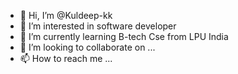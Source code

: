 - 👋 Hi, I’m @Kuldeep-kk
- 👀 I’m interested in software developer
- 🌱 I’m currently learning B-tech Cse from LPU India
- 💞️ I’m looking to collaborate on ...
- 📫 How to reach me ...

<!---
Kuldeep-kk/Kuldeep-kk is a ✨ special ✨ repository because its `README.md` (this file) appears on your GitHub profile.
You can click the Preview link to take a look at your changes.
--->
